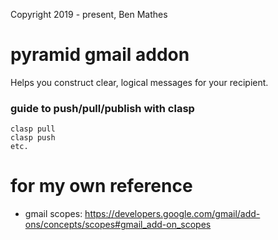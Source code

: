 Copyright 2019 - present, Ben Mathes

# pyramid gmail addon

Helps you construct clear, logical messages for your recipient.




### guide to push/pull/publish with clasp


    clasp pull
    clasp push
    etc.




# for my own reference

* gmail scopes: https://developers.google.com/gmail/add-ons/concepts/scopes#gmail_add-on_scopes
